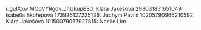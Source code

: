 i_guIXxwIMOpVYRgdv_JhUkupESd: Klára Jakešová
293031851651049: Isabella Skořepová
173926127225136: Jáchym Pavliš
10205790966210592: Klára Jakešová
10150079057927815: Noelle Lim
